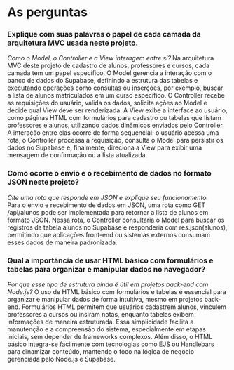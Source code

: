 # As perguntas


### Explique com suas palavras o papel de cada camada da arquitetura MVC usada neste projeto. 
_Como o Model, o Controller e a View interagem entre si?_
Na arquitetura MVC deste projeto de cadastro de alunos, professores e cursos, cada camada tem um papel específico. O Model gerencia a interação com o banco de dados do Supabase, definindo a estrutura das tabelas e executando operações como consultas ou inserções, por exemplo, buscar a lista de alunos matriculados em um curso específico. O Controller recebe as requisições do usuário, valida os dados, solicita ações ao Model e decide qual View deve ser renderizada. A View exibe a interface ao usuário, como páginas HTML com formulários para cadastro ou tabelas que listam professores e alunos, utilizando dados dinâmicos enviados pelo Controller. A interação entre elas ocorre de forma sequencial: o usuário acessa uma rota, o Controller processa a requisição, consulta o Model para persistir os dados no Supabase e, finalmente, direciona a View para exibir uma mensagem de confirmação ou a lista atualizada.

### Como ocorre o envio e o recebimento de dados no formato JSON neste projeto? 
_Cite uma rota que responde em JSON e explique seu funcionamento._  
Para o envio e recebimento de dados em JSON, uma rota como GET /api/alunos pode ser implementada para retornar a lista de alunos em formato JSON. Nessa rota, o Controller consultaria o Model para buscar os registros da tabela alunos no Supabase e responderia com res.json(alunos), permitindo que aplicações front-end ou sistemas externos consumam esses dados de maneira padronizada.

### Qual a importância de usar HTML básico com formulários e tabelas para organizar e manipular dados no navegador? 
_Por que esse tipo de estrutura ainda é útil em projetos back-end com Node.js?_
O uso de HTML básico com formulários e tabelas é essencial para organizar e manipular dados de forma intuitiva, mesmo em projetos back-end. Formulários HTML permitem que usuários cadastrem alunos, vinculem professores a cursos ou insiram notas, enquanto tabelas exibem informações de maneira estruturada. Essa simplicidade facilita a manutenção e a compreensão do sistema, especialmente em etapas iniciais, sem depender de frameworks complexos. Além disso, o HTML básico integra-se facilmente com tecnologias como EJS ou Handlebars para dinamizar conteúdo, mantendo o foco na lógica de negócio gerenciada pelo Node.js e Supabase.